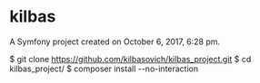 kilbas
======

A Symfony project created on October 6, 2017, 6:28 pm.

$ git clone https://github.com/kilbasovich/kilbas_project.git
$ cd kilbas_project/
$ composer install --no-interaction
